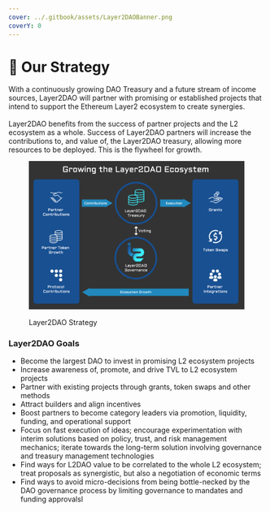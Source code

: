 ```yaml
---
cover: ../.gitbook/assets/Layer2DAOBanner.png
coverY: 0
---
```


# 🎯 Our Strategy

With a continuously growing DAO Treasury and a future stream of income sources, Layer2DAO will partner with promising or established projects that intend to support the Ethereum Layer2 ecosystem to create synergies. \
\
Layer2DAO benefits from the success of partner projects and the L2 ecosystem as a whole. Success of Layer2DAO partners will increase the contributions to, and value of, the Layer2DAO treasury, allowing more resources to be deployed. This is the flywheel for growth.&#x20;

<figure><img src="../.gitbook/assets/l2daostrat.png" alt=""><figcaption><p>Layer2DAO Strategy</p></figcaption></figure>

### Layer2DAO Goals

* Become the largest DAO to invest in promising L2 ecosystem projects
* Increase awareness of, promote, and drive TVL to L2 ecosystem projects
* Partner with existing projects through grants, token swaps and other methods
* Attract builders and align incentives
* Boost partners to become category leaders via promotion, liquidity, funding, and operational support
* Focus on fast execution of ideas; encourage experimentation with interim solutions based on policy, trust, and risk management mechanics; iterate towards the long-term solution involving governance and treasury management technologies
* Find ways for L2DAO value to be correlated to the whole L2 ecosystem; treat proposals as synergistic, but also a negotiation of economic terms
* Find ways to avoid micro-decisions from being bottle-necked by the DAO governance process by limiting governance to mandates and funding approvalsl
